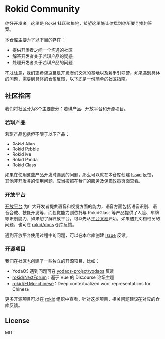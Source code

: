 # Rokid Community

你好开发者，这里是 Rokid 社区聚集地，希望这里能让你找到你所要寻找的答案。

本仓库主要为了以下目的存在：

- 提供开发者之间一个沟通的社区
- 解答开发者关于若琪产品的疑惑
- 处理开发者关于若琪产品的问题

不过注意，我们更希望这里是开发者们交流的基地以及新手引导营，如果遇到具体的问题，需要到具体的仓库反馈，以下即是一份简单的社区指南。

## 社区指南

我们将社区分为3个主要部分：若琪产品、开放平台和开源项目。

### 若琪产品

若琪产品包括但不限于以下产品：

- Rokid Alien
- Rokid Pebble
- Rokid Me
- Rokid Panda
- Rokid Glass

如果在使用这些产品开发时遇到的问题，那么可以就在本仓库创建 [Issue](https://github.com/rokid/community/issues/new?template=bug-report.md) 反馈，其他非开发类的使用问题，应当按照在我们的[服务及保修政策](https://origin-resources.rokid.com/cn/service.html)页面查看。

### 开放平台

[开放平台](https://developer.rokid.com/) 为广大开发者提供语音和视觉方面的能力，语音方面包括语音识别、语音合成、技能开发等，而视觉能力则依托与 RokidGlass 等产品提供了人脸、车牌等识别能力，如果想了解开放平台，可以先从[平台文档][]开始，如果遇到文档相关的问题，也可在 [rokid/docs][] 仓库反馈。

遇到开放平台使用过程中的问题，可以在本仓库创建 [Issue](https://github.com/Rokid/Community/issues/new?template=bug-report.md) 反馈。

[rokid/docs]: https://github.com/rokid/docs
[平台文档]: https://developer.rokid.com/#/doc

### 开源项目

我们在社区也创建了一些独立的开源项目，比如：

- YodaOS 遇到问题可在 [yodaos-project/yodaos][] 反馈
- [rokid/NextForum][]：基于 Vue 的 Discourse 论坛主题
- [rokid/ELMo-chinese][]：Deep contextualized word representations for Chinese

更多开源项目可以在 [rokid][] 组织中查看，针对这类项目，相关问题建议在对应的仓库反馈。

[yodaos-project/yodaos]: https://github.com/yodaos-project/yodaos
[rokid/NextForum]: https://github.com/rokid/NextForum
[rokid/ELMo-chinese]: https://github.com/rokid/ELMo-chinese
[rokid]: https://github.com/rokid

## License

MIT

